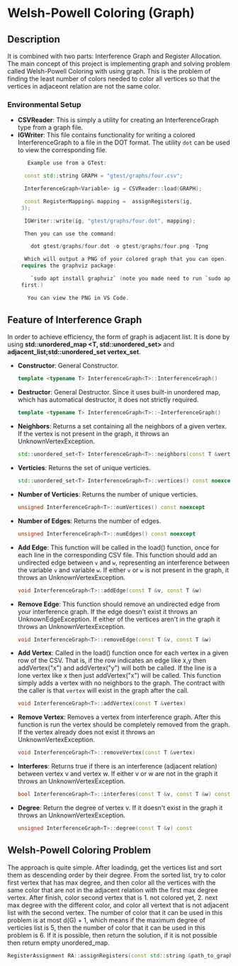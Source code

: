 # Welsh-Powell Coloring (Graph)

## Description

It is combined with two parts: Interference Graph and Register Allocation. The main concept of this project is implementing graph and solving problem called Welsh-Powell Coloring with using graph.
This is the problem of finding the least number of colors needed to color all vertices so that the vertices in adjaceont relation are not the same color.

### Environmental Setup
- **CSVReader**: This is simply a utility for creating an InterferenceGraph type from a graph file.
- **IGWriter**: This file contains functionality for writing a colored InterferenceGraph to a file in the DOT format. The utility `dot` can be used to view the corresponding file.
  ```cpp
     Example use from a GTest:

    const std::string GRAPH = "gtest/graphs/four.csv";

    InterferenceGraph<Variable> ig = CSVReader::load(GRAPH);

    const RegisterMapping& mapping =  assignRegisters(ig,
   3);

    IGWriter::write(ig, "gtest/graphs/four.dot", mapping);

    Then you can use the command:

      dot gtest/graphs/four.dot -o gtest/graphs/four.png -Tpng

    Which will output a PNG of your colored graph that you can open. Note this
   requires the graphviz package:

      `sudo apt install graphviz` (note you made need to run `sudo apt update`
   first.)

     You can view the PNG in VS Code.

## Feature of Interference Graph

In order to achieve efficiency, the form of graph is adjacent list. It is done by using **std::unordered_map <T, std::unordered_set<T>>** and **adjacent_list;std::unordered_set <T> vertex_set**.

- **Constructor**: General Constructor.
  ```cpp
  template <typename T> InterferenceGraph<T>::InterferenceGraph()

- **Destructor**: General Destructor. Since it uses built-in unordered map, which has automatical destructor, it does not strictly required.
  ```cpp
  template <typename T> InterferenceGraph<T>::~InterferenceGraph()

- **Neighbors**: Returns a set containing all the neighbors of a given vertex. If the vertex is not present in the graph, it throws an UnknownVertexException.
  ```cpp
  std::unordered_set<T> InterferenceGraph<T>::neighbors(const T &vertex) const 

- **Verticies**: Returns the set of unique verticies.
  ```cpp
  std::unordered_set<T> InterferenceGraph<T>::vertices() const noexcept 

- **Number of Verticies**: Returns the number of unique verticies.
  ```cpp
  unsigned InterferenceGraph<T>::numVertices() const noexcept

- **Number of Edges**: Returns the number of edges.
  ```cpp
  unsigned InterferenceGraph<T>::numEdges() const noexcept 

- **Add Edge**: This function will be called in the load() function, once for each line in the corresponding CSV file. This function should add an undirected edge between `v` and `w`, representing an interference between the variable `v` and 
  variable `w`. If either `v` or `w` is not present in the graph, it throws an UnknownVertexException.
  ```cpp
  void InterferenceGraph<T>::addEdge(const T &v, const T &w) 

- **Remove Edge**: This function should remove an undirected edge from your interference graph. If the edge doesn't exist it throws an UnknownEdgeException. If either of the vertices aren't in the graph it throws an UnknownVertexException.
  ```cpp
  void InterferenceGraph<T>::removeEdge(const T &v, const T &w) 

- **Add Vertex**: Called in the load() function once for each vertex in a given row of the CSV. That is, if the row indicates an edge like x,y then addVertex("x") and addVertex("y") will both be called. If the line is a lone vertex like x then just addVertex("x") will be called. This function simply adds a vertex with no neighbors to the graph. The contract with the caller is that `vertex` will exist in the graph after the call.
  ```cpp
  void InterferenceGraph<T>::addVertex(const T &vertex) 

- **Remove Vertex**: Removes a vertex from interference graph. After this function is run the vertex should be completely removed from the graph. If the vertex already does not exist it throws an UnknownVertexException.
  ```cpp
  void InterferenceGraph<T>::removeVertex(const T &vertex)

- **Interferes**: Returns true if there is an interference (adjacent relation) between vertex v and vertex w. If either v or w are not in the graph it throws an UnknownVertexException.
  ```cpp
  bool InterferenceGraph<T>::interferes(const T &v, const T &w) const 

- **Degree**: Return the degree of vertex v. If it doesn't exist in the graph it throws an UnknownVertexException.
  ```cpp
  unsigned InterferenceGraph<T>::degree(const T &v) const

## Welsh-Powell Coloring Problem

The approach is quite simple. After loadindg, get the vertices list and sort them as descending order by their degree. From the sorted list, try to color first vertex that has max degree, and then color all the vertices with the same color that are not in the adjacent relation with the first max degree vertex. After finish, color second vertex that is 1. not colored yet, 2. next max degree with the different color, and color all vertext that is not adjacent list with the second vertex. The number of color that it can be used in this problem is at most d(G) + 1, which means if the maximum degree of verticies list is 5, then the number of color that it can be used in this problem is 6. If it is possible, then return the solution, if it is not possible then return empty unordered_map.

 ```cpp
 RegisterAssignment RA::assignRegisters(const std::string &path_to_graph, int num_registers) noexcept 

